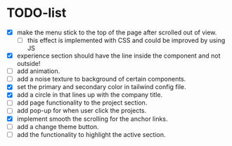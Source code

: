 # TODO-list

- [x] make the menu stick to the top of the page after scrolled out of view.
  - [ ] this effect is implemented with CSS and could be improved by using JS
- [x] experience section should have the line inside the component and not outside!
- [ ] add animation.
- [ ] add a noise texture to background of certain components.
- [x] set the primary and secondary color in tailwind config file.
- [x] add a circle in that lines up with the company title.
- [ ] add page functionality to the project section.
- [ ] add pop-up for when user click the projects.
- [x] implement smooth the scrolling for the anchor links.
- [ ] add a change theme button.
- [ ] add the functionality to highlight the active section.
